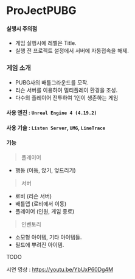 ProJectPUBG
===========
#### 실행시 주의점
- 게임 실행시에 레벨은 Title.
- 실행 전 프로젝트 설정에서 서버에 자동접속을 해제.
### 게임 소개
- PUBG사의 배틀그라운드를 모작. 
- 리슨 서버를 이용하여 멀티플레이 환경을 조성.
- 다수의 플레이어 전투하여 1인이 생존하는 게임

#### 사용 엔진 : `Unreal Engine 4 (4.19.2)`
#### 사용 기술 : `Listen Server`, `UMG`, `LineTrace`

#### 기능

> 플레이어
- 행동 (이동, 앉기, 엎드리기)

> 서버
-	로비 (리슨 서버)
-	배틀맵 (로비에서 이동)
-	플레이어 (인원, 게임 종료)

> 인벤토리
- 소모형 아이템, 기타 아이템들.
- 필드에 뿌려진 아이템.


TODO


시연 영상 : https://youtu.be/YbUxP60Dg4M
